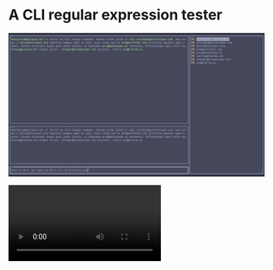 # A CLI regular expression tester

![Usage](./screenshots/display.png)

![Playback](./screenshots/video.mkv)
